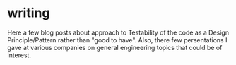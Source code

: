 # writing
Here a few blog posts about approach to Testability of the code as a Design Principle/Pattern rather than "good to have".
Also, there few persentations I gave at various companies on general engineering topics that could be of interest.


